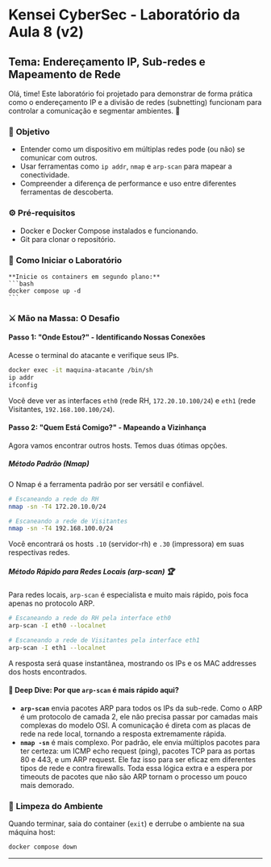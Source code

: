 # Kensei CyberSec - Laboratório da Aula 8 (v2)
## Tema: Endereçamento IP, Sub-redes e Mapeamento de Rede

Olá, time! Este laboratório foi projetado para demonstrar de forma prática como o endereçamento IP e a divisão de redes (subnetting) funcionam para controlar a comunicação e segmentar ambientes. 🥷

### 🎯 **Objetivo**
- Entender como um dispositivo em múltiplas redes pode (ou não) se comunicar com outros.
- Usar ferramentas como `ip addr`, `nmap` e `arp-scan` para mapear a conectividade.
- Compreender a diferença de performance e uso entre diferentes ferramentas de descoberta.

### ⚙️ **Pré-requisitos**
- Docker e Docker Compose instalados e funcionando.
- Git para clonar o repositório.

### 🚀 **Como Iniciar o Laboratório**


    **Inicie os containers em segundo plano:**
    ```bash
    docker compose up -d
    ```

### ⚔️ **Mão na Massa: O Desafio**

#### **Passo 1: "Onde Estou?" - Identificando Nossas Conexões**
Acesse o terminal do atacante e verifique seus IPs.

```bash
docker exec -it maquina-atacante /bin/sh
ip addr
ifconfig
```
Você deve ver as interfaces `eth0` (rede RH, `172.20.10.100/24`) e `eth1` (rede Visitantes, `192.168.100.100/24`).

#### **Passo 2: "Quem Está Comigo?" - Mapeando a Vizinhança**
Agora vamos encontrar outros hosts. Temos duas ótimas opções.

##### **Método Padrão (Nmap)**
O Nmap é a ferramenta padrão por ser versátil e confiável.
```bash
# Escaneando a rede do RH
nmap -sn -T4 172.20.10.0/24

# Escaneando a rede de Visitantes
nmap -sn -T4 192.168.100.0/24
```
Você encontrará os hosts `.10` (servidor-rh) e `.30` (impressora) em suas respectivas redes.

##### **Método Rápido para Redes Locais (arp-scan) 🏆**
Para redes locais, `arp-scan` é especialista e muito mais rápido, pois foca apenas no protocolo ARP.

```bash
# Escaneando a rede do RH pela interface eth0
arp-scan -I eth0 --localnet

# Escaneando a rede de Visitantes pela interface eth1
arp-scan -I eth1 --localnet
```
A resposta será quase instantânea, mostrando os IPs e os MAC addresses dos hosts encontrados.

#### **🧠 Deep Dive: Por que `arp-scan` é mais rápido aqui?**

-   **`arp-scan`** envia pacotes ARP para todos os IPs da sub-rede. Como o ARP é um protocolo de camada 2, ele não precisa passar por camadas mais complexas do modelo OSI. A comunicação é direta com as placas de rede na rede local, tornando a resposta extremamente rápida.
-   **`nmap -sn`** é mais complexo. Por padrão, ele envia múltiplos pacotes para ter certeza: um ICMP echo request (ping), pacotes TCP para as portas 80 e 443, e um ARP request. Ele faz isso para ser eficaz em diferentes tipos de rede e contra firewalls. Toda essa lógica extra e a espera por timeouts de pacotes que não são ARP tornam o processo um pouco mais demorado.

### 🧹 **Limpeza do Ambiente**

Quando terminar, saia do container (`exit`) e derrube o ambiente na sua máquina host:

```bash
docker compose down
```
---